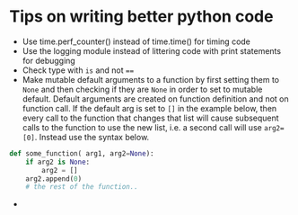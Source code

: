 # Tips on writing better python code

- Use time.perf_counter() instead of time.time() for timing code
- Use the logging module instead of littering code with print statements for debugging
- Check type with `is` and not `==`
- Make mutable default arguments to a function by first setting them to `None` and then checking if they are `None` in order to set to mutable default. Default arguments are created on function definition and not on function call. If the default arg is set to `[]` in the example below, then every call to the function that changes that list will cause subsequent calls to the function to use the new list, i.e. a second call will use `arg2=[0]`. Instead use the syntax below. 
```python
def some_function( arg1, arg2=None):
    if arg2 is None:
        arg2 = []
    arg2.append(0)
    # the rest of the function..
```
- 
